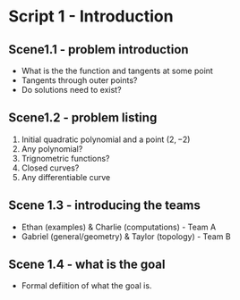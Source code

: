 # Script 1 - Introduction

## Scene1.1 - problem introduction
- What is the the function and tangents at some point
- Tangents through outer points?
- Do solutions need to exist?

## Scene1.2 - problem listing
1. Initial quadratic polynomial and a point $(2,-2)$
2. Any polynomial?
3. Trignometric functions?
4. Closed curves?
5. Any differentiable curve

## Scene 1.3 - introducing the teams
- Ethan (examples) & Charlie (computations) - Team A
- Gabriel (general/geometry) & Taylor (topology) - Team B

## Scene 1.4 - what is the goal
- Formal defiition of what the goal is.